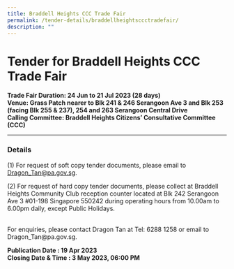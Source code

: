 ```yaml
---
title: Braddell Heights CCC Trade Fair
permalink: /tender-details/braddellheightsccctradefair/
description: ""
---
```

Tender for Braddell Heights CCC Trade Fair
=======================================
**Trade Fair Duration: 24 Jun to 21 Jul 2023 (28 days) <br>
Venue: Grass Patch nearer to Blk 241 &amp; 246 Serangoon Ave 3 and Blk 253 (facing Blk 255 &amp; 237), 254 and 263 Serangoon Central Drive<br>
Calling Committee: Braddell Heights Citizens’ Consultative Committee (CCC)**
* * *
### Details
(1) For request of soft copy tender documents, please email to Dragon_Tan@pa.gov.sg.

(2) For request of hard copy tender documents, please collect at Braddell Heights Community Club reception counter located at Blk 242 Serangoon Ave 3 #01-198 Singapore 550242 during operating hours from 10.00am to 6.00pm daily, except Public Holidays.

<br>
For enquiries, please contact Dragon Tan at Tel: 6288 1258 or email to Dragon_Tan@pa.gov.sg.

**Publication Date : 19 Apr 2023** <br>
**Closing Date &amp; Time : 3 May 2023, 06:00 PM**